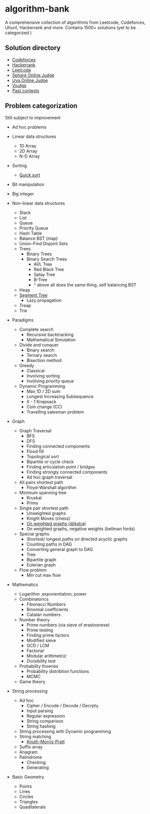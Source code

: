# algorithm-bank

A comprehensive collection of algorithms from Leetcode, Codeforces, Uhunt, Hackerrank and more. Contains 1500+ solutions (yet to be categorized )
## Solution directory
- [Codeforces](./Codeforces)
- [Hackerrank](./Hackerrank)
- [Leetcode](https://leetcode.com/yosuamuliawan19/)
- [Sphere Online Judge]("./Sphere\sOnline\sJudge")
- [Uva Online Judge](./Uhunt)
- [Vjudge](Vjudge)
- [Past contests]("./Past\sContests")

## Problem categorization
Still subject to improvement
- Ad hoc problems
- Linear data structures
    - 1D Array
    - 2D Array 
    - N-D Array
- Sorting
    - [Quick sort](algorithm-bank/Algorithms/sorting/quicksort.cpp)
- Bit manipulation
- Big integer
- Non-linear data structures
    - Stack
    - List 
    - Queue
    - Priority Queue
    - Hash Table
    - Balance BST (map)
    - Union-Find Disjoint Sets
    - Trees
        - Binary Trees
        - Binary Search Trees
            - AVL Tree
            - Red Black Tree
            - Splay Tree
            - B-Tree
            - ^ above all does the same thing, self balancing BST
    - Heap
    - [Segment Tree](./Algorithms/segment_tree_lazy.cpp)
        - Lazy propagation
    - Treap
    - Trie

- Paradigms
    - Complete search
        - Recursive backtracking
        - Mathematical Simulation
    - Divide and conquer
        - Binary search
        - Ternary search
        - Bisection method
    - Greedy
        - Classical
        - Involving sorting
        - Involving priority queue
    - Dynamic Programming
        - Max 1D / 2D sum
        - Longest Increasing Subsequence
        - 0 - 1 Knapsack 
        - Coin change (CC)
        - Travelling salesman problem
        
- Graph
    - Graph Traversal
        - BFS
        - DFS
        - Finding connected components
        - Flood fill
        - Topological sort
        - Bipartite or cycle check
        - Finding articulation point / bridges
        - Finding strongly connected components
        - Ad hoc graph traversal
    - All pairs shortest path 
        - Floyd-Warshall algorithm
    - Minimum spanning tree
        - Kruskal 
        - Prims
    - Single pair shortest path 
        - Unweighted graphs
        - Knight Moves (chess)
        - [On weighted graphs (djikstra)](./Algorithms/dijkstra.cpp)
        - On weighted graphs, negative weights (bellman fords)
    - Special graphs
        - Shortest/ longest paths on directed acyclic graphs
        - Counting paths in DAG
        - Converting general graph to DAG
        - Tree
        - Bipartite graph
        - Eulerian graph 
    - Flow problem
        - Min cut max flow

- Mathematics
    - Logarithm ,exponentiation, power
    - Combinatorics
        - Fibonacci Numbers
        - Binomial coefficients
        - Catalan numbers
    - Number theory
        - Prime numbers (via sieve of erastosnese)
        - Prime testing
        - Finding prime factors
        - Modified sieve
        - GCD / LCM
        - Factorial 
        - Modular arithmetcic
        - Divisibility test
    - Probability thoeries
        - Probability distribtion functions
        - MCMC
    - Game theory 
- String processing 
    - Ad hoc
        - Cipher / Encode / Decode / Decrpty
        - Input parsing
        - Regular expression
        - String comparison
        - String hashing
    - String processing with Dynamic programming
    - String matching
        - [Knuth-Morris-Pratt](./Algorithms/kmp.cpp)
    - Suffix array
    - Anagram 
    - Palindrome
        - Checking
        - Generating
- Basic Geometry
    - Points
    - Lines
    - Circles
    - Triangles
    - Quadilaterals
